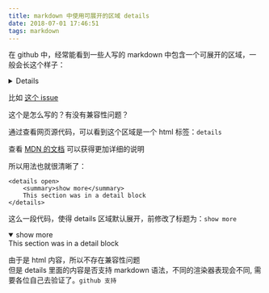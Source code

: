 ```yaml
---
title: markdown 中使用可展开的区域 details
date: 2018-07-01 17:46:51
tags: markdown
---
```


在 github 中，经常能看到一些人写的 markdown 中包含一个可展开的区域，一般会长这个样子：
<details>
    some thing
</details>


比如 [这个 issue](https://github.com/fastlane/fastlane/issues/12757)

这个是怎么写的？有没有兼容性问题？

通过查看网页源代码，可以看到这个区域是一个 html 标签：`details`

查看 [MDN 的文档](https://developer.mozilla.org/zh-CN/docs/Web/HTML/Element/details) 可以获得更加详细的说明

所以用法也就很清晰了：

```
<details open>
    <summary>show more</summary>
    This section was in a detail block
</details>

```
这么一段代码，使得 details 区域默认展开，前修改了标题为：`show more`

<details open>
    <summary>show more</summary>
    This section was in a detail block

</details>

由于是 html 内容，所以不存在兼容性问题  
但是 details 里面的内容是否支持 markdown 语法，不同的渲染器表现会不同, 需要各位自己去验证了。`github 支持`






